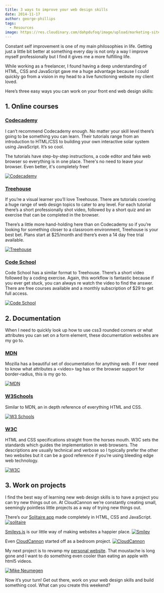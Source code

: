 ```yaml
---
title: 3 ways to improve your web design skills
date: 2014-11-17
author: george-phillips
tags:
  - Resources
image: https://res.cloudinary.com/dahpdufoq/image/upload/marketing-site/blog/uploads/blog-hand-tracing-table.jpg
---
```


Constant self improvement is one of my main philosophies in life. Getting just a little bit better at something every day is not only a way I improve myself professionally but I find it gives me a more fulfilling life.

While working as a freelancer, I found having a deep understanding of HTML, CSS and JavaScript gave me a huge advantage because I could quickly go from a vision in my head to a live functioning website my client loved.

Here’s three easy ways you can work on your front end web design skills:

## 1\. Online courses

### [Codecademy](http://www.codecademy.com/)

I can’t recommend Codecademy enough. No matter your skill level there’s going to be something you can learn. Their tutorials range from an introduction to HTML/CSS to building your own interactive solar system using JavaScript. It’s so cool.

The tutorials have step-by-step instructions, a code editor and fake web browser so everything is in one place. There's no need to leave your browser. Even better, it's completely free\!

[![Codecademy](https://res.cloudinary.com/dahpdufoq/image/upload/marketing-site/blog/assets/blog/3-ways-to-improve-your-webdesign-skills/codecadmey.png)](http://codecademy.com)

### [Treehouse](http://teamtreehouse.com/)

If you’re a visual learner you’ll love Treehouse. There are tutorials covering a huge range of web design topics to cater to any level. For each tutorial there’s a short professionally shot video, followed by a short quiz and an exercise that can be completed in the browser.

There’s a little more hand-holding here than on Codecademy so if you’re looking for something closer to a classroom environment, Treehouse is your best bet. Plans start at $25/month and there’s even a 14 day free trial available.

[![Treehouse](https://res.cloudinary.com/dahpdufoq/image/upload/marketing-site/blog/assets/blog/3-ways-to-improve-your-webdesign-skills/treehouse.png)](http://teamtreehouse.com)

### [Code School](http://codeschool.com)

Code School has a similar format to Treehouse. There’s a short video followed by a coding exercise. Again, this workflow is fantastic because if you ever get stuck, you can always re watch the video to find the answer. There are free courses available and a monthly subscription of $29 to get full access.

[![Code School](https://res.cloudinary.com/dahpdufoq/image/upload/marketing-site/blog/assets/blog/3-ways-to-improve-your-webdesign-skills/codeschool.png)](http://codeschool.com)

## 2\. Documentation

When I need to quickly look up how to use css3 rounded corners or what attributes you can set on a form element, these documentation websites are my go to.

### [MDN](https://developer.mozilla.org/)

Mozilla has a beautiful set of documentation for anything web. If I ever need to know what attributes a &lt;video&gt; tag has or the browser support for border-radius, this is my go to.

[![MDN](https://res.cloudinary.com/dahpdufoq/image/upload/marketing-site/blog/assets/blog/3-ways-to-improve-your-webdesign-skills/mdn.png)](https://developer.mozilla.org)

### [W3Schools](http://w3schools.com)

Similar to MDN, an in depth reference of everything HTML and CSS.

[![W3 Schools](https://res.cloudinary.com/dahpdufoq/image/upload/marketing-site/blog/assets/blog/3-ways-to-improve-your-webdesign-skills/w3schools.png)](https://w3schools.com)

### [W3C](http://www.w3.org/)

HTML and CSS specifications straight from the horses mouth. W3C sets the standards which guides the implementation in web browsers. The descriptions are usually technical and verbose so I typically prefer the other two websites but it can be a good reference if you’re using bleeding edge web technology.

[![W3C](https://res.cloudinary.com/dahpdufoq/image/upload/marketing-site/blog/assets/blog/3-ways-to-improve-your-webdesign-skills/w3c.png)](https://www.w3.org)

## 3\. Work on projects

I find the best way of learning new web design skills is to have a project you can try new things out on. At CloudCannon we’re constantly creating small, seemingly pointless little projects as a way of trying new things out.

There’s our [Solitaire app](http://solitaire.cloudvent.net/) made completely in HTML, CSS and JavaScript. [![solitaire](https://res.cloudinary.com/dahpdufoq/image/upload/marketing-site/blog/assets/blog/3-ways-to-improve-your-webdesign-skills/solitaire.png)](http://solitaire.cloudvent.net/)

[Smileys.js](https://smiley.cloudcannon.com/) is our little way of making websites a happier place. [![Smiley](https://res.cloudinary.com/dahpdufoq/image/upload/marketing-site/blog/assets/blog/3-ways-to-improve-your-webdesign-skills/smiley.png)](https://smiley.cloudcannon.com/)

Even [CloudCannon](http://cloudcannon.com) started off as a bedroom project. [![CloudCannon](https://res.cloudinary.com/dahpdufoq/image/upload/marketing-site/blog/assets/blog/3-ways-to-improve-your-webdesign-skills/cloudcannon.png)](http://cloudcannon.com/)

My next project is to revamp my [personal website](http://mikeneumegen.com). That moustache is long gone and I want to do something even cooler than eating an apple with html5 videos.

[![Mike Neumegen](https://res.cloudinary.com/dahpdufoq/image/upload/marketing-site/blog/assets/blog/3-ways-to-improve-your-webdesign-skills/mikeneumegen.png)](http://mikeneumegen.com)

Now it’s your turn\! Get out there, work on your web design skills and build something cool. What can you create this weekend?